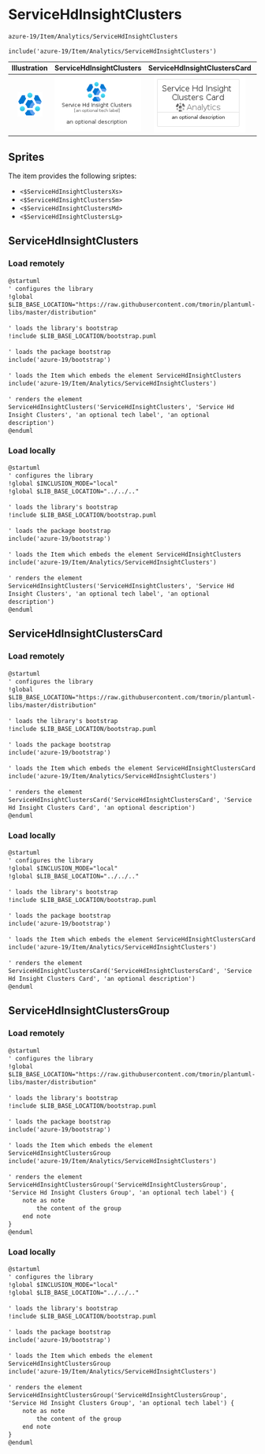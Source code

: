 # ServiceHdInsightClusters


```text
azure-19/Item/Analytics/ServiceHdInsightClusters
```

```text
include('azure-19/Item/Analytics/ServiceHdInsightClusters')
```



| Illustration | ServiceHdInsightClusters | ServiceHdInsightClustersCard | ServiceHdInsightClustersGroup |
| :---: | :---: | :---: | :---: |
| ![illustration for Illustration](../../../azure-19/Item/Analytics/ServiceHdInsightClusters.png) | ![illustration for ServiceHdInsightClusters](../../../azure-19/Item/Analytics/ServiceHdInsightClusters.Local.png) | ![illustration for ServiceHdInsightClustersCard](../../../azure-19/Item/Analytics/ServiceHdInsightClustersCard.Local.png) | ![illustration for ServiceHdInsightClustersGroup](../../../azure-19/Item/Analytics/ServiceHdInsightClustersGroup.Local.png) |



## Sprites
The item provides the following sriptes:

- `<$ServiceHdInsightClustersXs>`
- `<$ServiceHdInsightClustersSm>`
- `<$ServiceHdInsightClustersMd>`
- `<$ServiceHdInsightClustersLg>`





## ServiceHdInsightClusters

### Load remotely
```plantuml
@startuml
' configures the library
!global $LIB_BASE_LOCATION="https://raw.githubusercontent.com/tmorin/plantuml-libs/master/distribution"

' loads the library's bootstrap
!include $LIB_BASE_LOCATION/bootstrap.puml

' loads the package bootstrap
include('azure-19/bootstrap')

' loads the Item which embeds the element ServiceHdInsightClusters
include('azure-19/Item/Analytics/ServiceHdInsightClusters')

' renders the element
ServiceHdInsightClusters('ServiceHdInsightClusters', 'Service Hd Insight Clusters', 'an optional tech label', 'an optional description')
@enduml
```

### Load locally
```plantuml
@startuml
' configures the library
!global $INCLUSION_MODE="local"
!global $LIB_BASE_LOCATION="../../.."

' loads the library's bootstrap
!include $LIB_BASE_LOCATION/bootstrap.puml

' loads the package bootstrap
include('azure-19/bootstrap')

' loads the Item which embeds the element ServiceHdInsightClusters
include('azure-19/Item/Analytics/ServiceHdInsightClusters')

' renders the element
ServiceHdInsightClusters('ServiceHdInsightClusters', 'Service Hd Insight Clusters', 'an optional tech label', 'an optional description')
@enduml
```

## ServiceHdInsightClustersCard

### Load remotely
```plantuml
@startuml
' configures the library
!global $LIB_BASE_LOCATION="https://raw.githubusercontent.com/tmorin/plantuml-libs/master/distribution"

' loads the library's bootstrap
!include $LIB_BASE_LOCATION/bootstrap.puml

' loads the package bootstrap
include('azure-19/bootstrap')

' loads the Item which embeds the element ServiceHdInsightClustersCard
include('azure-19/Item/Analytics/ServiceHdInsightClusters')

' renders the element
ServiceHdInsightClustersCard('ServiceHdInsightClustersCard', 'Service Hd Insight Clusters Card', 'an optional description')
@enduml
```

### Load locally
```plantuml
@startuml
' configures the library
!global $INCLUSION_MODE="local"
!global $LIB_BASE_LOCATION="../../.."

' loads the library's bootstrap
!include $LIB_BASE_LOCATION/bootstrap.puml

' loads the package bootstrap
include('azure-19/bootstrap')

' loads the Item which embeds the element ServiceHdInsightClustersCard
include('azure-19/Item/Analytics/ServiceHdInsightClusters')

' renders the element
ServiceHdInsightClustersCard('ServiceHdInsightClustersCard', 'Service Hd Insight Clusters Card', 'an optional description')
@enduml
```

## ServiceHdInsightClustersGroup

### Load remotely
```plantuml
@startuml
' configures the library
!global $LIB_BASE_LOCATION="https://raw.githubusercontent.com/tmorin/plantuml-libs/master/distribution"

' loads the library's bootstrap
!include $LIB_BASE_LOCATION/bootstrap.puml

' loads the package bootstrap
include('azure-19/bootstrap')

' loads the Item which embeds the element ServiceHdInsightClustersGroup
include('azure-19/Item/Analytics/ServiceHdInsightClusters')

' renders the element
ServiceHdInsightClustersGroup('ServiceHdInsightClustersGroup', 'Service Hd Insight Clusters Group', 'an optional tech label') {
    note as note
        the content of the group
    end note
}
@enduml
```

### Load locally
```plantuml
@startuml
' configures the library
!global $INCLUSION_MODE="local"
!global $LIB_BASE_LOCATION="../../.."

' loads the library's bootstrap
!include $LIB_BASE_LOCATION/bootstrap.puml

' loads the package bootstrap
include('azure-19/bootstrap')

' loads the Item which embeds the element ServiceHdInsightClustersGroup
include('azure-19/Item/Analytics/ServiceHdInsightClusters')

' renders the element
ServiceHdInsightClustersGroup('ServiceHdInsightClustersGroup', 'Service Hd Insight Clusters Group', 'an optional tech label') {
    note as note
        the content of the group
    end note
}
@enduml
```

